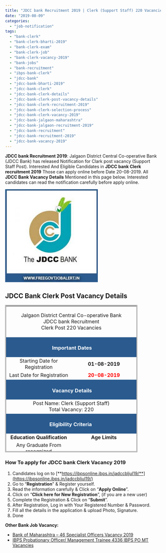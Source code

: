 ```yaml
---
title: "JDCC bank Recruitment 2019 | Clerk (Support Staff) 220 Vacancies"
date: "2019-08-09"
categories: 
  - "job-notification"
tags: 
  - "bank-clerk"
  - "bank-clerk-bharti-2019"
  - "bank-clerk-exam"
  - "bank-clerk-job"
  - "bank-clerk-vacancy-2019"
  - "bank-jobs"
  - "bank-recruitment"
  - "ibps-bank-clerk"
  - "jdcc-bank"
  - "jdcc-bank-bharti-2019"
  - "jdcc-bank-clerk"
  - "jdcc-bank-clerk-details"
  - "jdcc-bank-clerk-post-vacancy-details"
  - "jdcc-bank-clerk-recruitment-2019"
  - "jdcc-bank-clerk-selection-process"
  - "jdcc-bank-clerk-vacancy-2019"
  - "jdcc-bank-jalgaon-maharashtra"
  - "jdcc-bank-jalgaon-recruitment-2019"
  - "jdcc-bank-recruitment"
  - "jdcc-bank-recruitment-2019"
  - "jdcc-bank-vacancy-2019"
---
```


**JDCC bank Recruitment 2019**: Jalgaon District Central Co-operative Bank (JDCC Bank) has released Notification for Clark post vacancy (Support Staff Post). Interested And Eligible Candidates in **JDCC bank Clerk recruitment 2019** Those can apply online before Date 20-08-2019. All **JDCC Bank Vacancy Details** Mentioned in this page below. Interested candidates can read the notification carefully before apply online.

![JDCC bank Clerk](images/JDCC-bank-Recruitment-300x300.jpg)

## JDCC Bank Clerk Post Vacancy Details

<table style="height: 475px; width: 84.9475%; border-collapse: collapse; border-style: double;"><tbody><tr style="height: 100px;"><td style="width: 100%; text-align: center; height: 10px;" colspan="2"><span style="font-size: 12pt;">Jalgaon District Central Co-operative Bank</span><div></div><span style="font-size: 12pt;">JDCC bank Recruitment</span><div></div><span style="font-size: 12pt;">Clerk Post 220 Vacancies</span></td></tr><tr style="height: 30px;"><td style="width: 100%; height: 30px; background-color: #2a5a8e; text-align: center;" colspan="2"><h3><span style="color: #ffffff;"><strong>&nbsp;Important Dates</strong></span></h3></td></tr><tr style="height: 22px;"><td style="width: 50%; text-align: center; height: 22px;"><span style="font-size: 12pt;">Starting Date for Registration</span></td><td style="width: 50%; text-align: center; height: 22px;"><strong><span style="font-size: 12pt;">01-08-2019</span></strong></td></tr><tr style="height: 22px;"><td style="width: 50%; text-align: center; height: 22px;"><span style="font-size: 12pt;">Last Date for Registration</span></td><td style="width: 50%; text-align: center; height: 22px;"><span style="color: #ff0000;"><strong><span style="font-size: 16px;">20-08-2019</span></strong></span></td></tr><tr style="height: 30px;"><td style="width: 100%; height: 30px; background-color: #2a5a8e; text-align: center;" colspan="2"><h3><span style="color: #ffffff;"><strong>&nbsp;Vacancy Details</strong></span></h3></td></tr><tr style="height: 22px;"><td style="width: 100%; text-align: center; height: 22px;" colspan="2"><span style="font-size: 12pt;">Post Name: Clerk (Support Staff)</span><div></div><span style="font-size: 12pt;">Total Vacancy: 220</span></td></tr><tr style="height: 30px;"><td style="width: 100%; height: 30px; background-color: #2a5a8e; text-align: center;" colspan="2"><h3><span style="color: #ffffff;"><strong>Eligibility Criteria&nbsp;</strong></span></h3></td></tr><tr style="height: 14px;"><td style="width: 50%; text-align: center; height: 14px;"><strong><span style="font-size: 12pt;">Education Qualification</span></strong></td><td style="width: 50%; text-align: center; height: 14px;"><strong><span style="font-size: 12pt;">Age Limits</span></strong></td></tr><tr style="height: 30px;"><td style="width: 50%; text-align: center; height: 30px;"><span style="font-size: 12pt;">Any Graduate From recognized university.passed with minimum 50% marks MSCIT/Government Approved Certificate in Computer Diploma.</span></td><td style="width: 50%; text-align: center; height: 30px;"><span style="font-size: 12pt;">Minimum 21 Years</span><div></div><span style="font-size: 12pt;">Maximum 30 Years</span></td></tr><tr style="height: 30px;"><td style="width: 100%; height: 30px; background-color: #2a5a8e; text-align: center;" colspan="2"><h3><span style="color: #ffffff;"><strong>Application Fee&nbsp;</strong></span></h3></td></tr><tr style="height: 30px;"><td style="text-align: center; height: 30px; width: 100%;" colspan="2"><ul><li style="text-align: left;"><span style="font-size: 12pt;">Application Fee:&nbsp;<strong>Rs. 1000/-</strong></span></li><li style="text-align: left;"><span style="font-size: 12pt;">Payment of Fee:<strong> Through Online</strong></span></li></ul></td></tr><tr style="height: 30px;"><td style="width: 100%; height: 30px; background-color: #2a5a8e; text-align: center;" colspan="2"><h3><span style="color: #ffffff;"><strong>Selection Procedure</strong></span></h3></td></tr><tr style="height: 102px;"><td style="width: 100%; text-align: center; height: 102px;" colspan="2"><ul><li style="text-align: left;"><span style="font-size: 12pt;">The selection of the candidates shall be made on the basis of the Online Test/Examination.</span></li><li style="text-align: left;"><span style="font-size: 12pt;">Interview</span></li><li style="text-align: left;"><span style="font-size: 12pt;">Document verification</span></li></ul></td></tr><tr style="height: 30px;"><td style="width: 100%; height: 30px; background-color: #2a5a8e; text-align: center;" colspan="2"><h3><span style="color: #ffffff;"><strong>Important Links&nbsp;</strong></span></h3></td></tr><tr style="height: 10px;"><td style="width: 50%; text-align: center; height: 10px;"><strong><span style="font-size: 12pt;">Apply Online&nbsp;</span></strong></td><td style="width: 50%; text-align: center; height: 10px;"><span style="font-size: 12pt; color: #ff0000;"><strong><a style="color: #ff0000;" title="JDCC Bank" href="https://ibpsonline.ibps.in/jadccbljul19/basic_details.php" target="_blank" rel="noopener noreferrer">Registration</a><span style="color: #000000;">&nbsp;|</span>&nbsp;<a style="color: #ff0000;" title="JDCC Bank" href="https://ibpsonline.ibps.in/jadccbljul19/" target="_blank" rel="noopener noreferrer">Login</a></strong></span></td></tr><tr style="height: 36px;"><td style="width: 50%; text-align: center; height: 23px;"><strong><span style="font-size: 12pt;">Notification</span></strong></td><td style="width: 50%; text-align: center; height: 23px;"><a href="https://freegovtjobalert.in/wp-content/uploads/2019/08/JDCC-Bank-Clerk-Post-Vacancy-Notification.pdf" target="_blank" rel="noopener noreferrer"><span style="font-size: 12pt; color: #ff0000;"><strong>Click Here&nbsp;</strong></span></a></td></tr><tr style="height: 10px;"><td style="width: 50%; text-align: center; height: 10px;"><strong><span style="font-size: 12pt;">&nbsp;Official Website</span></strong></td><td style="width: 50%; text-align: center; height: 10px;"><span style="color: #ff0000;"><a style="color: #ff0000;" href="http://jdccbank.com/" target="_blank" rel="noopener noreferrer"><span style="font-size: 12pt;"><strong>Click Here</strong></span></a></span></td></tr></tbody></table>

### How To apply for JDCC bank Clerk Vacancy 2019

1. Candidates log on to [**https://ibpsonline.ibps.in/jadccbljul19/**](https://ibpsonline.ibps.in/jadccbljul19/)
2. Go to “**Registration**” & Register yourself.
3. Read the information carefully & Click on “**Apply Online**”.
4. Click on “**Click here for New Registration**”, (if you are a new user)
5. Complete the Registration & Click on “**Submit**”.
6. After Registration, Log in with Your Registered Number & Password.
7. Fill all the details in the application & upload Photo, Signature.
8. Done

**Other Bank Job Vacancy:**

- [Bank of Maharashtra – 46 Specialist Officers Vacancy 2019](https://freegovtjobalert.in/bank-of-maharashtra-specialist-officers-vacancy/)
- [IBPS Probationary Officer/ Management Trainee 4336 IBPS PO MT Vacancies](https://freegovtjobalert.in/ibps-crp-po-mt-ix-vacancies/)
